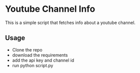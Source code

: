# Youtube Channel Info
This is a simple script that fetches info about a youtube channel.

## Usage
- Clone the repo
- download the requirements
- add the api key and channel id
- run python script.py
